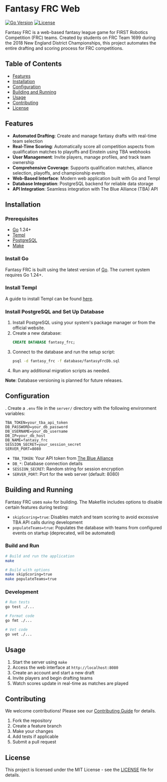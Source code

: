# Fantasy FRC Web

[![Go Version](https://img.shields.io/badge/Go-1.24+-blue.svg)](https://golang.org)
[![License](https://img.shields.io/badge/License-MIT-green.svg)](LICENSE)

Fantasy FRC is a web-based fantasy league game for FIRST Robotics Competition
(FRC) teams. Created by students on FRC Team 1699 during the 2018 New England
District Championships, this project automates the entire drafting and scoring
process for FRC competitions.

## Table of Contents

- [Features](#features)
- [Installation](#installation)
- [Configuration](#configuration)
- [Building and Running](#building-and-running)
- [Usage](#usage)
- [Contributing](#contributing)
- [License](#license)

## Features

- **Automated Drafting**: Create and manage fantasy drafts with real-time team selection
- **Real-Time Scoring**: Automatically score all competition aspects from qualification matches to playoffs and Einstein using TBA webhooks
- **User Management**: Invite players, manage profiles, and track team ownership
- **Comprehensive Coverage**: Supports qualification matches, alliance selection, playoffs, and championship events
- **Web-Based Interface**: Modern web application built with Go and Templ
- **Database Integration**: PostgreSQL backend for reliable data storage
- **API Integration**: Seamless integration with The Blue Alliance (TBA) API

## Installation

### Prerequisites

- [Go](https://go.dev/doc/install) 1.24+
- [Templ](https://templ.guide/quick-start/installation/)
- [PostgreSQL](https://www.postgresql.org/download/)
- [Make](https://www.gnu.org/software/make/)

### Install Go

Fantasy FRC is built using the latest version of [Go](https://go.dev/doc/install). The current system requires Go 1.24+.

### Install Templ

A guide to install Templ can be found [here](https://templ.guide/quick-start/installation/).

### Install PostgreSQL and Set Up Database

1. Install PostgreSQL using your system's package manager or from the official website.
2. Create a new database:
   ```sql
   CREATE DATABASE fantasy_frc;
   ```
3. Connect to the database and run the setup script:
   ```bash
   psql -d fantasy_frc -f database/fantasyFrcDb.sql
   ```
4. Run any additional migration scripts as needed.

**Note**: Database versioning is planned for future releases.

## Configuration
.
Create a `.env` file in the `server/` directory with the following environment variables:

```env
TBA_TOKEN=your_tba_api_token
DB_PASSWORD=your_db_password
DB_USERNAME=your_db_username
DB_IP=your_db_host
DB_NAME=fantasy_frc
SESSION_SECRET=your_session_secret
SERVER_PORT=8080
```

- `TBA_TOKEN`: Your API token from [The Blue Alliance](https://www.thebluealliance.com/account)
- `DB_*`: Database connection details
- `SESSION_SECRET`: Random string for session encryption
- `SERVER_PORT`: Port for the web server (default: 8080)

## Building and Running

Fantasy FRC uses `make` for building. The Makefile includes options to disable certain features during testing:

- `skipScoring=true`: Disables match and team scoring to avoid excessive TBA API calls during development
- `populateTeams=true`: Populates the database with teams from configured events on startup (deprecated, will be automated)

### Build and Run

```bash
# Build and run the application
make

# Build with options
make skipScoring=true
make populateTeams=true
```

### Development

```bash
# Run tests
go test ./...

# Format code
go fmt ./...

# Vet code
go vet ./...
```

## Usage

1. Start the server using `make`
2. Access the web interface at `http://localhost:8080`
3. Create an account and start a new draft
4. Invite players and begin drafting teams
5. Watch scores update in real-time as matches are played

## Contributing

We welcome contributions! Please see our [Contributing Guide](CONTRIBUTING.md) for details.

1. Fork the repository
2. Create a feature branch
3. Make your changes
4. Add tests if applicable
5. Submit a pull request

## License

This project is licensed under the MIT License - see the [LICENSE](LICENSE) file for details.
